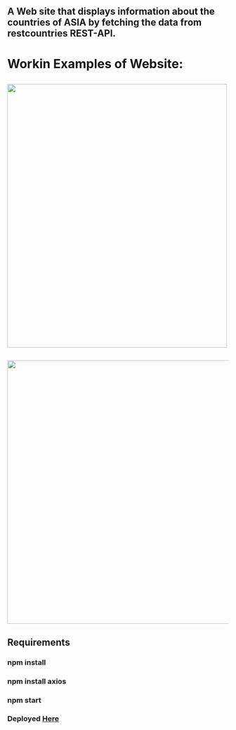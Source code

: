## A Web site that displays information about the countries of ASIA by fetching the data from restcountries REST-API.



# Workin Examples of Website:

## <img src="https://user-images.githubusercontent.com/64361746/128471134-90b40a06-223a-49a7-a96d-3d18bca574a8.png" width="500" height="600">


## <img src="https://user-images.githubusercontent.com/64361746/128473086-42a7a355-12f3-423c-a910-3fa1826f0ee6.png" width="550" height="600">



## Requirements

### npm install

### npm install axios

### npm start


### Deployed [Here](https://rest-api-country-asia.netlify.app/)
